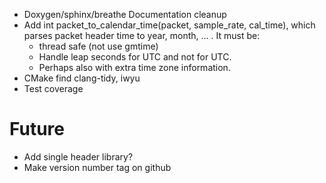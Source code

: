 * Doxygen/sphinx/breathe Documentation cleanup
* Add int packet_to_calendar_time(packet, sample_rate, cal_time), which parses packet header time to year, month, ... . It must be:
  * thread safe (not use gmtime)
  * Handle leap seconds for UTC and not for UTC.
  * Perhaps also with extra time zone information.
* CMake find clang-tidy, iwyu
* Test coverage

# Future
* Add single header library?
* Make version number tag on github
